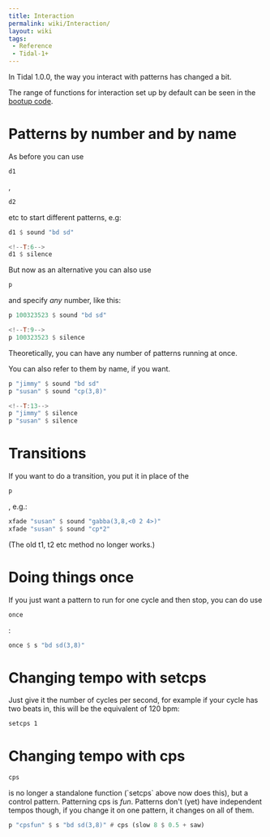 ```yaml
---
title: Interaction
permalink: wiki/Interaction/
layout: wiki
tags:
 - Reference
 - Tidal-1+
---
```


<languages/> <translate> In Tidal 1.0.0, the way you interact with
patterns has changed a bit.

The range of functions for interaction set up by default can be seen in
the [bootup
code](https://github.com/tidalcycles/Tidal/blob/master/BootTidal.hs).

# Patterns by number and by name

As before you can use

``` haskell
d1
```

,

``` haskell
d2
```

etc to start different patterns, e.g:

``` Haskell
d1 $ sound "bd sd"

<!--T:6-->
d1 $ silence
```

But now as an alternative you can also use

``` haskell
p
```

and specify *any* number, like this:

``` Haskell
p 100323523 $ sound "bd sd"

<!--T:9-->
p 100323523 $ silence
```

Theoretically, you can have any number of patterns running at once.

You can also refer to them by name, if you want.

``` Haskell
p "jimmy" $ sound "bd sd"
p "susan" $ sound "cp(3,8)"

<!--T:13-->
p "jimmy" $ silence
p "susan" $ silence
```

# Transitions

If you want to do a transition, you put it in place of the

``` haskell
p
```

, e.g.:

``` haskell
xfade "susan" $ sound "gabba(3,8,<0 2 4>)"
xfade "susan" $ sound "cp*2"
```

(The old t1, t2 etc method no longer works.)

# Doing things once

If you just want a pattern to run for one cycle and then stop, you can
do use

``` haskell
once
```

:

``` haskell
once $ s "bd sd(3,8)"
```

# Changing tempo with setcps

Just give it the number of cycles per second, for example if your cycle
has two beats in, this will be the equivalent of 120 bpm:

    setcps 1

# Changing tempo with cps

``` haskell
cps
```

is no longer a standalone function (\`setcps\` above now does this), but
a control pattern. Patterning cps is *fun*. Patterns don't (yet) have
independent tempos though, if you change it on one pattern, it changes
on all of them.

``` haskell
p "cpsfun" $ s "bd sd(3,8)" # cps (slow 8 $ 0.5 + saw)
```

</translate>
